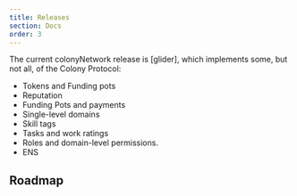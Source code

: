 ```yaml
---
title: Releases
section: Docs
order: 3
---
```



The current colonyNetwork release is [glider], which implements some, but not all, of the Colony Protocol:

* Tokens and Funding pots
* Reputation
* Funding Pots and payments
* Single-level domains
* Skill tags
* Tasks and work ratings
* Roles and domain-level permissions.
* ENS

## Roadmap
